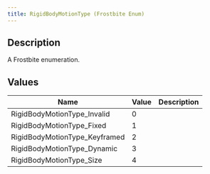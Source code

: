 ```yaml
---
title: RigidBodyMotionType (Frostbite Enum)
---
```

## Description

A Frostbite enumeration.

## Values

| Name                           | Value | Description |
| ------------------------------ | ----- | ----------- |
| RigidBodyMotionType\_Invalid   | 0     |             |
| RigidBodyMotionType\_Fixed     | 1     |             |
| RigidBodyMotionType\_Keyframed | 2     |             |
| RigidBodyMotionType\_Dynamic   | 3     |             |
| RigidBodyMotionType\_Size      | 4     |             |
